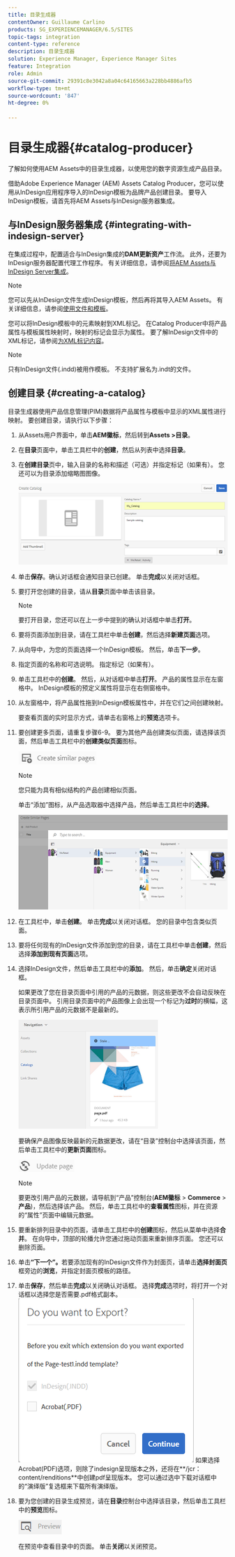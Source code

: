 ```yaml
---
title: 目录生成器
contentOwner: Guillaume Carlino
products: SG_EXPERIENCEMANAGER/6.5/SITES
topic-tags: integration
content-type: reference
description: 目录生成器
solution: Experience Manager, Experience Manager Sites
feature: Integration
role: Admin
source-git-commit: 29391c8e3042a8a04c64165663a228bb4886afb5
workflow-type: tm+mt
source-wordcount: '847'
ht-degree: 0%

---
```


# 目录生成器{#catalog-producer}

了解如何使用AEM Assets中的目录生成器，以使用您的数字资源生成产品目录。

借助Adobe Experience Manager (AEM) Assets Catalog Producer，您可以使用从InDesign应用程序导入的InDesign模板为品牌产品创建目录。 要导入InDesign模板，请首先将AEM Assets与InDesign服务器集成。

## 与InDesign服务器集成 {#integrating-with-indesign-server}

在集成过程中，配置适合与InDesign集成的&#x200B;**DAM更新资产**&#x200B;工作流。 此外，还要为InDesign服务器配置代理工作程序。 有关详细信息，请参阅[将AEM Assets与InDesign Server集成](/help/assets/indesign.md)。

>[!NOTE]
>
>您可以先从InDesign文件生成InDesign模板，然后再将其导入AEM Assets。 有关详细信息，请参阅[使用文件和模板](https://helpx.adobe.com/indesign/using/files-templates.html)。
>
>您可以将InDesign模板中的元素映射到XML标记。 在Catalog Producer中将产品属性与模板属性映射时，映射的标记会显示为属性。 要了解InDesign文件中的XML标记，请参阅[为XML标记内容](https://helpx.adobe.com/indesign/using/tagging-content-xml.html)。

>[!NOTE]
>
>只有InDesign文件(.indd)被用作模板。 不支持扩展名为.indt的文件。

## 创建目录 {#creating-a-catalog}

目录生成器使用产品信息管理(PIM)数据将产品属性与模板中显示的XML属性进行映射。 要创建目录，请执行以下步骤：

1. 从Assets用户界面中，单击&#x200B;**AEM徽标**，然后转到&#x200B;**Assets >目录**。
1. 在&#x200B;**目录**&#x200B;页面中，单击工具栏中的&#x200B;**创建**，然后从列表中选择&#x200B;**目录**。
1. 在&#x200B;**创建目录**&#x200B;页中，输入目录的名称和描述（可选）并指定标记（如果有）。 您还可以为目录添加缩略图图像。

   ![create_catalog](assets/create_catalog.png)

1. 单击&#x200B;**保存**。确认对话框会通知目录已创建。 单击&#x200B;**完成**&#x200B;以关闭对话框。
1. 要打开您创建的目录，请从&#x200B;**目录**&#x200B;页面中单击该目录。

   >[!NOTE]
   >
   >要打开目录，您还可以在上一步中提到的确认对话框中单击&#x200B;**打开**。

1. 要将页面添加到目录，请在工具栏中单击&#x200B;**创建**，然后选择&#x200B;**新建页面**&#x200B;选项。
1. 从向导中，为您的页面选择一个InDesign模板。 然后，单击&#x200B;**下一步**。
1. 指定页面的名称和可选说明。 指定标记（如果有）。
1. 单击工具栏中的&#x200B;**创建**。 然后，从对话框中单击&#x200B;**打开**。 产品的属性显示在左窗格中。 InDesign模板的预定义属性将显示在右侧窗格中。
1. 从左窗格中，将产品属性拖到InDesign模板属性中，并在它们之间创建映射。

   要查看页面的实时显示方式，请单击右窗格上的&#x200B;**预览**&#x200B;选项卡。

1. 要创建更多页面，请重复步骤6-9。 要为其他产品创建类似页面，请选择该页面，然后单击工具栏中的&#x200B;**创建类似页面**&#x200B;图标。

   ![create_similar_pages](assets/create_similar_pages.png)

   >[!NOTE]
   >
   >您只能为具有相似结构的产品创建相似页面。

   单击“添加”图标，从产品选取器中选择产品，然后单击工具栏中的&#x200B;**选择**。

   ![select_product](assets/select_product.png)

1. 在工具栏中，单击&#x200B;**创建**。 单击&#x200B;**完成**&#x200B;以关闭对话框。 您的目录中包含类似页面。
1. 要将任何现有的InDesign文件添加到您的目录，请在工具栏中单击&#x200B;**创建**，然后选择&#x200B;**添加到现有页面**&#x200B;选项。
1. 选择InDesign文件，然后单击工具栏中的&#x200B;**添加**。 然后，单击&#x200B;**确定**&#x200B;关闭对话框。

   如果更改了您在目录页面中引用的产品的元数据，则这些更改不会自动反映在目录页面中。 引用目录页面中的产品图像上会出现一个标记为&#x200B;**过时**&#x200B;的横幅，这表示所引用产品的元数据不是最新的。

   ![chlimage_1-117](assets/chlimage_1-117a.png)

   要确保产品图像反映最新的元数据更改，请在“目录”控制台中选择该页面，然后单击工具栏中的&#x200B;**更新页面**&#x200B;图标。

   ![chlimage_1-118](assets/chlimage_1-118a.png)

   >[!NOTE]
   >
   >要更改引用产品的元数据，请导航到“产品”控制台(**AEM徽标** > **Commerce** > **产品**)，然后选择该产品。 然后，单击工具栏中的&#x200B;**查看属性**&#x200B;图标，并在资源的“属性”页面中编辑元数据。

1. 要重新排列目录中的页面，请单击工具栏中的&#x200B;**创建**&#x200B;图标，然后从菜单中选择&#x200B;**合并**。 在向导中，顶部的轮播允许您通过拖动页面来重新排序页面。 您还可以删除页面。

1. 单击&#x200B;**“下一个”。**&#x200B;若要添加现有的InDesign文件作为封面页，请单击&#x200B;**选择封面页**&#x200B;框旁边的&#x200B;**浏览**，并指定封面页模板的路径。
1. 单击&#x200B;**保存**，然后单击&#x200B;**完成**以关闭确认对话框。
选择**完成**选项时，将打开一个对话框以选择您是否需要.pdf格式副本。
   ![导出为pdf](assets/CatalogPDF.png)
如果选择Acrobat(PDF)选项，则除了indesign呈现版本之外，还将在**/jcr：content/renditions**&#x200B;中创建pdf呈现版本。 您可以通过选中下载对话框中的“演绎版”复选框来下载所有演绎版。

1. 要为您创建的目录生成预览，请在&#x200B;**目录**&#x200B;控制台中选择该目录，然后单击工具栏中的&#x200B;**预览**&#x200B;图标。

   ![chlimage_1-119](assets/chlimage_1-119a.png)

   在预览中查看目录中的页面。 单击&#x200B;**关闭**&#x200B;以关闭预览。
